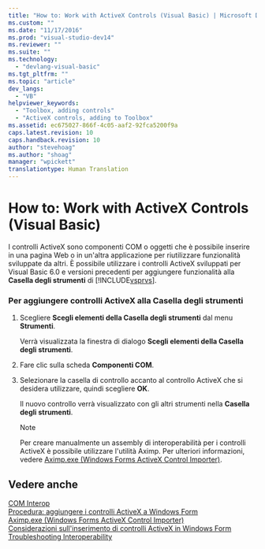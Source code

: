 ```yaml
---
title: "How to: Work with ActiveX Controls (Visual Basic) | Microsoft Docs"
ms.custom: ""
ms.date: "11/17/2016"
ms.prod: "visual-studio-dev14"
ms.reviewer: ""
ms.suite: ""
ms.technology: 
  - "devlang-visual-basic"
ms.tgt_pltfrm: ""
ms.topic: "article"
dev_langs: 
  - "VB"
helpviewer_keywords: 
  - "Toolbox, adding controls"
  - "ActiveX controls, adding to Toolbox"
ms.assetid: ec675027-866f-4c05-aaf2-92fca5200f9a
caps.latest.revision: 10
caps.handback.revision: 10
author: "stevehoag"
ms.author: "shoag"
manager: "wpickett"
translationtype: Human Translation
---
```

# How to: Work with ActiveX Controls (Visual Basic)
I controlli ActiveX sono componenti COM o oggetti che è possibile inserire in una pagina Web o in un'altra applicazione per riutilizzare funzionalità sviluppate da altri.  È possibile utilizzare i controlli ActiveX sviluppati per Visual Basic 6.0 e versioni precedenti per aggiungere funzionalità alla **Casella degli strumenti** di [!INCLUDE[vsprvs](../../../csharp/includes/vsprvs_md.md)].  
  
### Per aggiungere controlli ActiveX alla Casella degli strumenti  
  
1.  Scegliere **Scegli elementi della Casella degli strumenti** dal menu **Strumenti**.  
  
     Verrà visualizzata la finestra di dialogo **Scegli elementi della Casella degli strumenti**.  
  
2.  Fare clic sulla scheda **Componenti COM**.  
  
3.  Selezionare la casella di controllo accanto al controllo ActiveX che si desidera utilizzare, quindi scegliere **OK**.  
  
     Il nuovo controllo verrà visualizzato con gli altri strumenti nella **Casella degli strumenti**.  
  
    > [!NOTE]
    >  Per creare manualmente un assembly di interoperabilità per i controlli ActiveX è possibile utilizzare l'utilità Aximp.  Per ulteriori informazioni, vedere [Aximp.exe \(Windows Forms ActiveX Control Importer\)](../Topic/Aximp.exe%20\(Windows%20Forms%20ActiveX%20Control%20Importer\).md).  
  
## Vedere anche  
 [COM Interop](../../../visual-basic/programming-guide/com-interop/index.md)   
 [Procedura: aggiungere i controlli ActiveX a Windows Form](../Topic/How%20to:%20Add%20ActiveX%20Controls%20to%20Windows%20Forms.md)   
 [Aximp.exe \(Windows Forms ActiveX Control Importer\)](../Topic/Aximp.exe%20\(Windows%20Forms%20ActiveX%20Control%20Importer\).md)   
 [Considerazioni sull'inserimento di controlli ActiveX in Windows Form](../Topic/Considerations%20When%20Hosting%20an%20ActiveX%20Control%20on%20a%20Windows%20Form.md)   
 [Troubleshooting Interoperability](../../../visual-basic/programming-guide/com-interop/troubleshooting-interoperability.md)